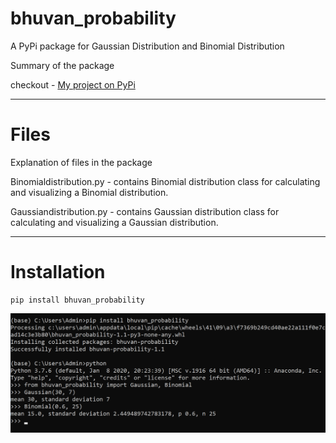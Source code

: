 # bhuvan_probability
A PyPi package for Gaussian Distribution and Binomial Distribution

Summary of the package

checkout - [My project on PyPi](https://pypi.org/project/bhuvan-probability/1.1/)

--------------------------------------------------------------------------------------

# Files
Explanation of files in the package

Binomialdistribution.py - contains Binomial distribution class for calculating and 
    visualizing a Binomial distribution.
    
Gaussiandistribution.py - contains Gaussian distribution class for calculating and 
	visualizing a Gaussian distribution.

--------------------------------------------------------------------------------------

# Installation
```
pip install bhuvan_probability
``` 
![Output](https://github.com/Gangadharbhuvan/bhuvan_probability/blob/master/Python%20Package(PyPi)%20-%20bhuvan_probability/images/Working_output-1.png)
